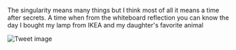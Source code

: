 The singularity means many things but I think most of all it means a time after secrets. A time when from the whiteboard reflection you can know the day I bought my lamp from IKEA and my daughter's favorite animal


![Tweet image](/assets/crosspoast/Gn8ke7caYAAZQHh.jpg)

